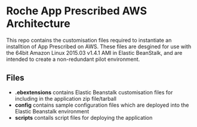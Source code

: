 # Roche App Prescribed AWS Architecture
This repo contains the customisation files required to instantiate an installtion of App Prescribed on AWS.
These files are desgined for use with the 64bit Amazon Linux 2015.03 v1.4.1 AMI in Elastic BeanStalk, and are intended to create a non-redundant pilot environment.

## Files
- **.ebextensions** contains Elastic Beanstalk customisation files for including in the application zip file/tarball
- **config** contains sample configuration files which are deployed into the Elastic Beanstalk environment
- **scripts** contails script files for deploying the application